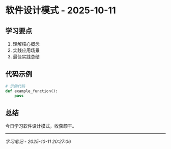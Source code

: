 # 软件设计模式 - 2025-10-11

## 学习要点
1. 理解核心概念
2. 实践应用场景
3. 最佳实践总结

## 代码示例
```python
# 示例代码
def example_function():
    pass
```

## 总结
今日学习软件设计模式，收获颇丰。

---
*学习笔记 - 2025-10-11 20:27:06*
